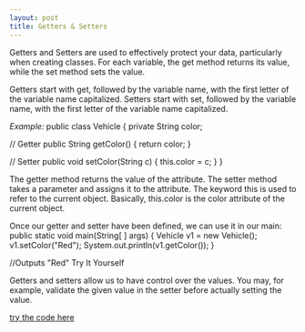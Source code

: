 ```yaml
---
layout: post
title: Getters & Setters
---
```




Getters and Setters are used to effectively protect your data, particularly when creating classes. For each variable, the get method returns its value, while the set method sets the value.

Getters start with get, followed by the variable name, with the first letter of the variable name capitalized.
Setters start with set, followed by the variable name, with the first letter of the variable name capitalized.

*Example:*
public class Vehicle {
  private String color;

  // Getter
  public String getColor() {
    return color;
  }

 // Setter
  public void setColor(String c) {
    this.color = c;
  }
}

The getter method returns the value of the attribute.
The setter method takes a parameter and assigns it to the attribute.
The keyword this is used to refer to the current object. Basically, this.color is the color attribute of the current object.

Once our getter and setter have been defined, we can use it in our main:
public static void main(String[ ] args) {
  Vehicle v1 = new Vehicle();
  v1.setColor("Red");
  System.out.println(v1.getColor());
}

//Outputs "Red"
Try It Yourself

Getters and setters allow us to have control over the values. You may, for example, validate the given value in the setter before actually setting the value.

 [try the code here](http://code.sololearn.com/759/#java)
